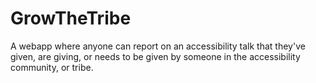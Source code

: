 GrowTheTribe
============

A webapp where anyone can report on an accessibility talk that they've given, are giving, or needs to be given by someone in the accessibility community, or tribe.
